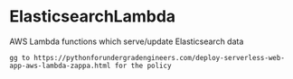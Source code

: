 # ElasticsearchLambda
AWS Lambda functions which serve/update Elasticsearch data

```
gg to https://pythonforundergradengineers.com/deploy-serverless-web-app-aws-lambda-zappa.html for the policy
```

